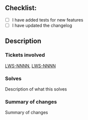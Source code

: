 ## Checklist:
- [ ] I have added tests for new features
- [ ] I have updated the changelog

## Description

### Tickets involved
[LWS-NNNN](https://kbse.atlassian.net/browse/LWS-NNNN), [LWS-NNNN](https://kbse.atlassian.net/browse/LWS-NNNN)

### Solves

Description of what this solves

### Summary of changes

Summary of changes
